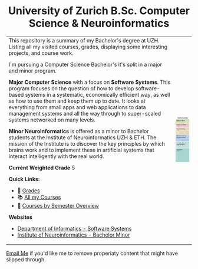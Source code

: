 <center>

# University of Zurich B.Sc. Computer Science & Neuroinformatics


</center>

<table>
<tr>

</tr>
<tr>
<td>
This repository is a summary of my Bachelor's degree at UZH. Listing all my visited courses, grades, displaying some interesting projects, and course work.

I'm pursuing a Computer Science Bachelor's it's split in a major and minor program.

**Major**
**Computer Science** with a focus on **Software Systems**. This program focuses on the question of how to develop software-based systems in a systematic, economically efficient way, as well as how to use them and keep them up to date. It looks at everything from small apps and web applications to data management systems and all the way through to super-scaled systems networked on many levels.

**Minor**
**Neuroinformatics** is offered as a minor to Bachelor students at the Institute of Neuroinformatics UZH & ETH. The mission of the Institute is to discover the key principles by which brains work and to implement these in artificial systems that interact intelligently with the real world.



**Current Weighted Grade** 5

**Quick Links:**
* 💯 <a href="./Grades.md">Grades<a>
* 📚 <a href="./Courses.md">All my Courses</a>
* 📆 <a href="./Semesters.md">Courses by Semester Overview</a>



**Websites**
* <a href="https://www.oec.uzh.ch/en/studies/bachelor/it/sosy.html">Department of Informatics - Software Systems</a>
* <a href="https://www.ini.uzh.ch/en/studies/bachelor.html">Institute of Neuroinformatics - Bachelor Minor</a>
  

</td>
<td>

<center><img width="100%" src="assets/overview.png"/></center>

</td>
</tr>
</table


<a href="mailto:hadornjerome@gmail.com">Email Me</a> if you'd like me to remove properiaty content that might have slipped through.


